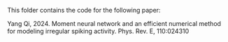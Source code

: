This folder contains the code for the following paper:

Yang Qi, 2024. Moment neural network and an efficient numerical method for modeling irregular spiking activity. Phys. Rev. E, 110:024310



